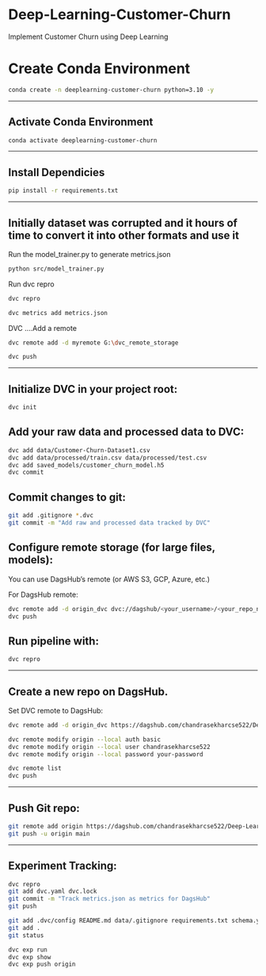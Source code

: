 # Deep-Learning-Customer-Churn
Implement Customer Churn using Deep Learning 

# Create Conda Environment
```bash
conda create -n deeplearning-customer-churn python=3.10 -y
```
---
## Activate Conda Environment
```bash
conda activate deeplearning-customer-churn
```
---
## Install Dependicies
```bash
pip install -r requirements.txt
```
---

Initially dataset was corrupted and it hours of time to convert it into other formats and use it
---
Run the model_trainer.py to generate metrics.json
```bash
python src/model_trainer.py
```

Run dvc repro
```bash
dvc repro
```
```bash
dvc metrics add metrics.json
```


DVC ....Add a remote
```bash
dvc remote add -d myremote G:\dvc_remote_storage
```

```bash
dvc push
```
---
## Initialize DVC in your project root:
```bash
dvc init
```

## Add your raw data and processed data to DVC:
```bash
dvc add data/Customer-Churn-Dataset1.csv
dvc add data/processed/train.csv data/processed/test.csv
dvc add saved_models/customer_churn_model.h5
dvc commit

```
## Commit changes to git:
```bash
git add .gitignore *.dvc
git commit -m "Add raw and processed data tracked by DVC"
```

## Configure remote storage (for large files, models):

You can use DagsHub’s remote (or AWS S3, GCP, Azure, etc.)

For DagsHub remote:
```bash
dvc remote add -d origin_dvc dvc://dagshub/<your_username>/<your_repo_name>
dvc push
```

## Run pipeline with:
```bash
dvc repro
```
---
## Create a new repo on DagsHub.

Set DVC remote to DagsHub:
```bash
dvc remote add -d origin_dvc https://dagshub.com/chandrasekharcse522/Deep-Learning-Customer-Churn.dvc

dvc remote modify origin --local auth basic 
dvc remote modify origin --local user chandrasekharcse522 
dvc remote modify origin --local password your-password

dvc remote list
dvc push

```
---
## Push Git repo:
```bash
git remote add origin https://dagshub.com/chandrasekharcse522/Deep-Learning-Customer-Churn.git
git push -u origin main

```
---
## Experiment Tracking:
```bash
dvc repro
git add dvc.yaml dvc.lock
git commit -m "Track metrics.json as metrics for DagsHub"
git push

git add .dvc/config README.md data/.gitignore requirements.txt schema.yaml params.yaml
git add .
git status

dvc exp run
dvc exp show
dvc exp push origin
```



